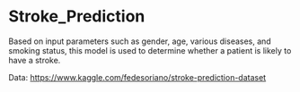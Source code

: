 # Stroke_Prediction

Based on input parameters such as gender, age, various diseases, and smoking status, this model is used to determine whether a patient is likely to have a stroke.

Data: https://www.kaggle.com/fedesoriano/stroke-prediction-dataset
